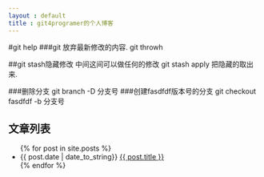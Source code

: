 ```yaml
---
layout : default
title : git4programer的个人博客
---
```



#git help
###git 放弃最新修改的内容.
git throwh

##git stash隐藏修改
中间这间可以做任何的修改
git stash apply 把隐藏的取出来.

###删除分支
git branch -D 分支号 
###创建fasdfdf版本号的分支
git checkout fasdfdf -b 分支号

## 文章列表
<ul>
	{% for post in site.posts %}
	<li>{{ post.date | date_to_string}} <a href="{{ site.baseurl }}{{ post.url }}">{{ post.title }}</a> </li>
	{% endfor %}

</ul>
